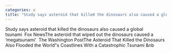 ```yaml
---
categories: a
title: "Study says asteroid that killed the dinosaurs also caused a global tsunami  Fox News"
---
```

Study says asteroid that killed the dinosaurs also caused a global tsunami&nbsp;&nbsp;Fox NewsThe asteroid that wiped out the dinosaurs caused a ‘megatsunami’&nbsp;&nbsp;The Washington PostThe Asteroid That Killed the Dinosaurs Also Flooded the World"s Coastlines With a Catastrophic Tsunami&nbsp;&nb